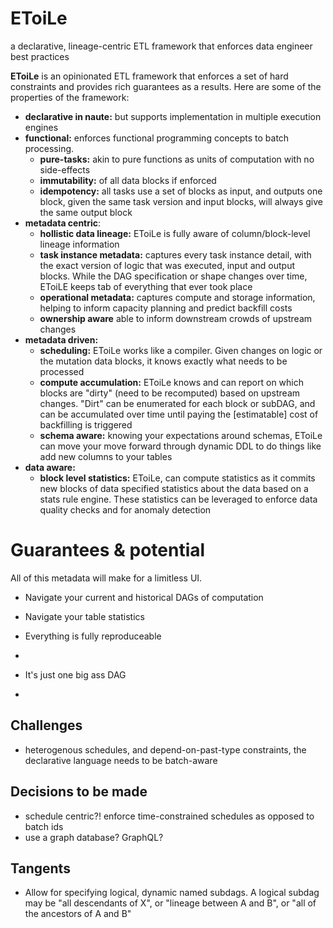 # EToiLe
a declarative, lineage-centric ETL framework that enforces data engineer best practices

**EToiLe** is an opinionated ETL framework that enforces a set of
hard constraints and provides rich guarantees as
a results. Here are some of the properties of the framework:

* **declarative in naute:** but supports implementation in multiple execution engines
* **functional:** enforces functional programming concepts to batch processing.
  * **pure-tasks:** akin to pure functions as units of computation with no side-effects
  * **immutability:** of all data blocks if enforced
  * **idempotency:** all tasks use a set of blocks as input, and outputs one block,
    given the same task version and input blocks, will always give the same output block
* **metadata centric**:
  * **hollistic data lineage:** EToiLe is fully aware of column/block-level
    lineage information
  * **task instance metadata:** captures every task instance detail,
    with the exact version of logic that was executed, input and output blocks.
    While the DAG specification or shape changes over time, EToiLE keeps tab
    of everything that ever took place
  * **operational metadata:** captures compute and storage information, helping
    to inform capacity planning and predict backfill costs
  * **ownership aware** able to inform downstream crowds of upstream changes
* **metadata driven:**
  * **scheduling:** EToiLe works like a compiler. Given changes on logic
    or the mutation data blocks, it knows exactly what needs to be processed
  * **compute accumulation:** EToiLe knows and can report on which blocks
    are "dirty" (need to be recomputed) based on upstream changes. "Dirt" can
    be enumerated for each block or subDAG, and can be accumulated over time
    until paying the [estimatable] cost of backfilling is triggered
  * **schema aware:** knowing your expectations around schemas, EToiLe can
    move your move forward through dynamic DDL to do things like add new
    columns to your tables
* **data aware:**
  * **block level statistics:** EToiLe, can compute statistics as it commits
  new blocks of data specified statistics about the data based on a stats
  rule engine. These statistics can be leveraged to enforce data quality
  checks and for anomaly detection

# Guarantees & potential
All of this metadata will make for a limitless UI.

* Navigate your current and historical DAGs of computation
* Navigate your table statistics
* Everything is fully reproduceable
* 


* It's just one big ass DAG
*
## Challenges
* heterogenous schedules, and depend-on-past-type constraints, the declarative
  language needs to be batch-aware

## Decisions to be made
* schedule centric?! enforce time-constrained schedules as opposed to batch
  ids
* use a graph database? GraphQL?

## Tangents
* Allow for specifying logical, dynamic named subdags. A logical subdag
  may be "all descendants of X", or "lineage between A and B", or
  "all of the ancestors of A and B"
